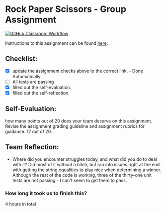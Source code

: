 Rock Paper Scissors - Group Assignment
===================================
[![GitHub Classroom Workflow](https://s///github.com/it3049c-fall22-henderson/rock-paper-scissors-willi6m7/actions/workflows/classroom.yml/badge.svg)](https://s///github.com/it3049c-fall22-henderson/rock-paper-scissors-willi6m7/actions/workflows/classroom.yml)

Instructions to this assignment can be found [here](https://it3049c.github.io/Material/Assignments/3.Rock_Paper_Scissors/).

## Checklist:
- [x] update the assignment checks above to the correct link. - Done Automatically
- [ ] All tests are passing
- [x] filled out the self-evaluation.
- [x] filled out the self-reflection.

## Self-Evaluation: 
how many points out of 20 does your team deserve on this assignment. Revise the assignment grading guideline and assignment rubrics for guidance.
17 out of 20.

## Team Reflection:
- Where did you encounter struggles today, and what did you do to deal with it?
Did most of it without a hitch, but ran into issues right at the end with getting the string equalities to play nice when determining a winner. Although the rest of the code is working, three of the thirty-one unit tests are not passing - I can't seem to get them to pass.

### How long it took us to finish this?
4 hours in total